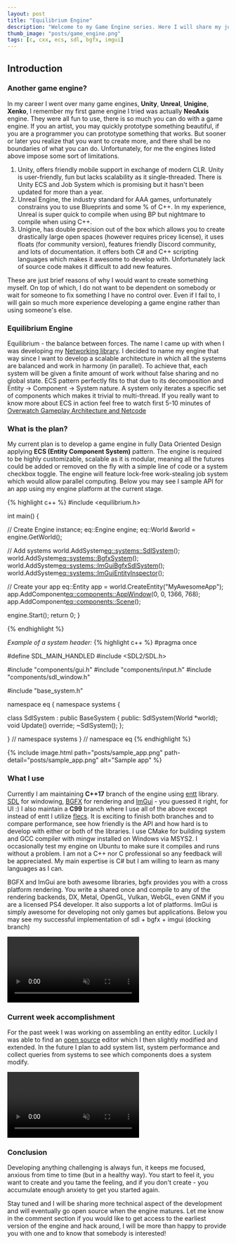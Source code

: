```yaml
---
layout: post
title: "Equilibrium Engine"
description: "Welcome to my Game Engine series. Here I will share my journey of creating a multi-threaded engine using ECS from scratch using C/C++ and applying Data Oriented Design."
thumb_image: "posts/game_engine.png"
tags: [c, cxx, ecs, sdl, bgfx, imgui]
---
```


## Introduction
### Another game engine?
In my career I went over many game engines, **Unity**, **Unreal**, **Unigine**, **Xenko**, I remember my first game engine I tried was actually **NeoAxis** engine. They were all fun to use, there is so much you can do with a game engine. If you an artist, you may quickly prototype something beautiful, if you are a programmer you can prototype something that works. But sooner or later you realize that you want to create more, and there shall be no boundaries of what you can do. Unfortunately, for me the engines listed above impose some sort of limitations.

1. Unity, offers friendly mobile support in exchange of modern CLR. Unity is user-friendly, fun but lacks scalability as it single-threaded. There is Unity ECS and Job System which is promising but it hasn't been updated for more than a year.
2. Unreal Engine, the industry standard for AAA games, unfortunately constrains you to use Blueprints and some % of C++. In my experience, Unreal is super quick to compile when using BP but nightmare to compile when using C++. 
3. Unigine, has double precision out of the box which allows you to create drastically large open spaces (however requires pricey license), it uses floats (for community version), features friendly Discord community, and lots of documentation. it offers both C# and C++ scripting languages which makes it awesome to develop with. Unfortunately lack of source code makes it difficult to add new features.

These are just brief reasons of why I would want to create something myself. On top of which, I do not want to be dependent on somebody or wait for someone to fix something I have no control over. Even if I fail to, I will gain so much more experience developing a game engine rather than using someone's else. 

### Equilibrium Engine
Equilibrium - the balance between forces. The name I came up with when I was developing my [Networking library](https://youtu.be/DIDXbnmiub8). I decided to name my engine that way since I want to develop a scalable architecture in which all the systems are balanced and work in harmony (in parallel). To achieve that, each system will be given a finite amount of work without false sharing and no global state. ECS pattern perfectly fits to that due to its decomposition and Entity -> Component -> System nature. A system only iterates a specific set of components which makes it trivial to multi-thread. If you really want to know more about ECS in action feel free to watch first 5-10 minutes of [Overwatch Gameplay Architecture and Netcode](https://youtu.be/W3aieHjyNvw)


### What is the plan?
My current plan is to develop a game engine in fully Data Oriented Design applying **ECS (Entity Component System)** pattern. The engine is required to be highly customizable, scalable as it is modular, meaning all the futures could be added or removed on the fly with a simple line of code or a system checkbox toggle. The engine will feature lock-free work-stealing job system which would allow parallel computing. Below you may see I sample API for an app using my engine platform at the current stage.

{% highlight c++ %}
#include <equilibrium.h>

int main() {

  // Create Engine instance;
  eq::Engine engine;
  eq::World &world = engine.GetWorld();

  // Add systems
  world.AddSystem<eq::systems::SdlSystem>();
  world.AddSystem<eq::systems::BgfxSystem>();
  world.AddSystem<eq::systems::ImGuiBgfxSdlSystem>();
  world.AddSystem<eq::systems::ImGuiEntityInspector>();

  // Create your app
  eq::Entity app = world.CreateEntity("MyAwesomeApp");
  app.AddComponent<eq::components::AppWindow>(0, 0, 1366, 768);
  app.AddComponent<eq::components::Scene>();

  engine.Start();
  return 0;
}

{% endhighlight %}

*Example of a system header:*
{% highlight c++ %}
#pragma once

#define SDL_MAIN_HANDLED
#include <SDL2/SDL.h>

#include "components/gui.h"
#include "components/input.h"
#include "components/sdl_window.h"

#include "base_system.h"

namespace eq {
namespace systems {

class SdlSystem : public BaseSystem {
public:
  SdlSystem(World *world);
  void Update() override;
  ~SdlSystem();
};

} // namespace systems
} // namespace eq
{% endhighlight %}

{% include image.html path="posts/sample_app.png" path-detail="posts/sample_app.png" alt="Sample app" %}

### What I use
Currently I am maintaining **C++17** branch of the engine using [entt](https://github.com/skypjack/entt) library. [SDL](https://www.libsdl.org/) for windowing,
[BGFX](https://github.com/bkaradzic/bgfx) for rendering and [ImGui](https://github.com/ocornut/imgui) - you guessed it right, for UI :) I also maintain a **C99** branch where I use all of the above except instead of entt I utilize [flecs](https://github.com/SanderMertens/flecs). It is exciting to finish both branches and to compare performance, see how friendly is the API and how hard is to develop with either or both of the libraries. I use CMake for building system and GCC compiler with mingw installed on Windows via MSYS2. I occasionally test my engine on Ubuntu to make sure it compiles and runs without a problem. I am not a C++ nor C professional so any feedback will be appreciated. My main expertise is C# but I am willing to learn as many languages as I can.

BGFX and ImGui are both awesome libraries, bgfx provides you with a cross platform rendering. You write a shared once and compile to any of the rendering backends, DX, Metal, OpenGL, Vulkan, WebGL, even GNM if you are a licensed PS4 developer. It also supports a lot of platforms. ImGui is simply awesome for developing not only games but applications. Below you may see my successful implementation of sdl + bgfx + imgui (docking branch)

<div class="embed-responsive embed-responsive-16by9">
<video muted autoplay controls>
  <source src="{% asset 'docking.mp4' @path %}" type="video/mp4">
</video>
</div>

### Current week accomplishment
For the past week I was working on assembling an entity editor. Luckily I was able to find an [open source](https://github.com/Green-Sky/imgui_entt_entity_editor) editor which I then slightly modified and extended. In the future I plan to add system list, system performance and collect queries from systems to see which components does a system modify.

<div class="embed-responsive embed-responsive-16by9">
<video muted autoplay controls>
  <source src="{% asset 'entity_inspector.mp4' @path %}" type="video/mp4">
</video>
</div>

### Conclusion
Developing anything challenging is always fun, it keeps me focused, anxious from time to time (but in a healthy way). You start to feel it, you want to create and you tame the feeling, and if you don't create - you accumulate enough anxiety to get you started again.

Stay tuned and I will be sharing more technical aspect of the development and will eventually go open source when the engine matures. Let me know in the comment section if you would like to get access to the earliest version of the engine and hack around, I will be more than happy to provide you with one and to know that somebody is interested!